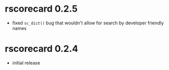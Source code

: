 # rscorecard 0.2.5

* fixed `sc_dict()` bug that wouldn't allow for search by developer friendly names

# rscorecard 0.2.4

* initial release
